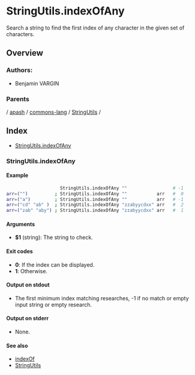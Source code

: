# StringUtils.indexOfAny

Search a string to find the first index of any character in the given set of characters.

## Overview

<!-- -->

### Authors:
* Benjamin VARGIN

### Parents
<!-- apash.parentBegin -->
[](../../../../.md) / [apash](../../../apash.md) / [commons-lang](../../commons-lang.md) / [StringUtils](../StringUtils.md) / 
<!-- apash.parentEnd -->

## Index

* [StringUtils.indexOfAny](#stringutilsindexofany)

### StringUtils.indexOfAny

#### Example

```bash
                    StringUtils.indexOfAny ""                 # -1
arr=("")          ; StringUtils.indexOfAny ""           arr   #  0
arr=("a")         ; StringUtils.indexOfAny ""           arr   # -1
arr=("cd" "ab" )  ; StringUtils.indexOfAny "zzabyycdxx" arr   #  2
arr=("zab" "aby") ; StringUtils.indexOfAny "zzabyycdxx" arr   #  1
```

#### Arguments

* **$1** (string): The string to check.

#### Exit codes

* **0**: If the index can be displayed.
* **1**: Otherwise.

#### Output on stdout

* The first minimum index matching researches, -1 if no match
  or empty input string or empty research.

#### Output on stderr

* None.

#### See also

* [indexOf](indexOf.md)
* [StringUtils](../StringUtils.md)

